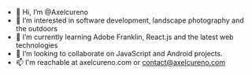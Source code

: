 - 👋 Hi, I’m @Axelcureno
- 👀 I’m interested in software development, landscape photography and the outdoors
- 🌱 I’m currently learning Adobe Franklin, React.js and the latest web technologies
- 💞️ I’m looking to collaborate on JavaScript and Android projects.
- 📫 I'm reachable at axelcureno.com or contact@axelcureno.com

<!---
Axelcureno/Axelcureno is a ✨ special ✨ repository because its `README.md` (this file) appears on your GitHub profile.
You can click the Preview link to take a look at your changes.
--->
